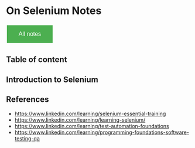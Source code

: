 # On Selenium Notes

<style>
  .back-button {
    background-color: #4CAF50; /* Green */
    border: none;
    color: white;
    padding: 15px 32px;
    text-align: center;
    text-decoration: none;
    display: inline-block;
    font-size: 16px;
    margin: 4px 2px;
    cursor: pointer;
  }
</style>

<button class="back-button" onclick="window.location.href='https://matiaspakua.github.io/tech.notes.io'">All notes</button>

## Table of content



## Introduction to Selenium


## References

- https://www.linkedin.com/learning/selenium-essential-training
- https://www.linkedin.com/learning/learning-selenium/
- https://www.linkedin.com/learning/test-automation-foundations
- https://www.linkedin.com/learning/programming-foundations-software-testing-qa
